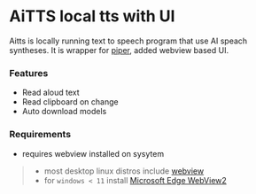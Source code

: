 # AiTTS local tts with UI

Aitts is locally running text to speech program that use AI speach syntheses. It is wrapper for [piper](https://github.com/rhasspy/piper), added webview based UI.

### Features

* Read aloud text
* Read clipboard on change
* Auto download models

### Requirements

* requires webview installed on sysytem
> * most desktop linux distros include [webview](https://webkitgtk.org)
> * for `windows < 11` install [Microsoft Edge WebView2](https://developer.microsoft.com/en-us/microsoft-edge/webview2/?form=MA13LH)